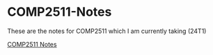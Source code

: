 # COMP2511-Notes

These are the notes for COMP2511 which I am currently taking (24T1)

[COMP2511 Notes](2511.md)